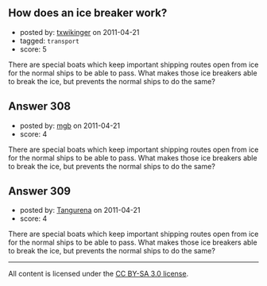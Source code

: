 ## How does an ice breaker work?

- posted by: [txwikinger](https://stackexchange.com/users/-1/40-txwikinger) on 2011-04-21
- tagged: `transport`
- score: 5

There are special boats which keep important shipping routes open from ice for the normal ships to be able to pass. What makes those ice breakers able to break the ice, but prevents the normal ships to do the same?


## Answer 308

- posted by: [mgb](https://stackexchange.com/users/-1/15-mgb) on 2011-04-21
- score: 4

There are special boats which keep important shipping routes open from ice for the normal ships to be able to pass. What makes those ice breakers able to break the ice, but prevents the normal ships to do the same?


## Answer 309

- posted by: [Tangurena](https://stackexchange.com/users/-1/74-tangurena) on 2011-04-21
- score: 4

There are special boats which keep important shipping routes open from ice for the normal ships to be able to pass. What makes those ice breakers able to break the ice, but prevents the normal ships to do the same?



---

All content is licensed under the [CC BY-SA 3.0 license](https://creativecommons.org/licenses/by-sa/3.0/).
